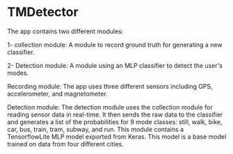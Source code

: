 # TMDetector

The app contains two different modules:

1- collection module: A module to record ground truth for generating a new classifier.

2- Detection module: A module using an MLP classifier to detect the user's modes. 

Recording module:
The app uses three different sensors including GPS, accelerometer, and magnetometer. 

Detection module:
The detection module uses the collection module for reading sensor data in real-time. It then sends the raw data to the classifier and generates a list of the probabilities for 9 mode classes: still, walk, bike, car, bus, train, tram, subway, and run. This module contains a TensorflowLite MLP model exported from Keras. This model is a base model trained on data from four different cities. 







